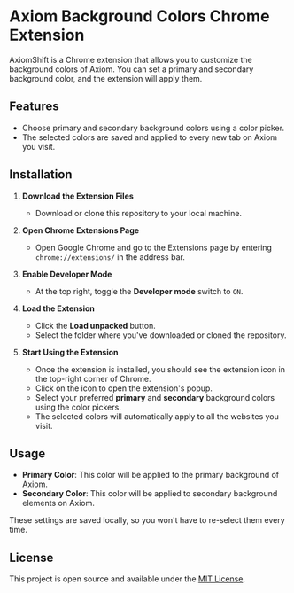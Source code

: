 # Axiom Background Colors Chrome Extension

AxiomShift is a Chrome extension that allows you to customize the background colors of Axiom. You can set a primary and secondary background color, and the extension will apply them.

## Features
- Choose primary and secondary background colors using a color picker.
- The selected colors are saved and applied to every new tab on Axiom you visit.

## Installation

1. **Download the Extension Files**
   - Download or clone this repository to your local machine.

2. **Open Chrome Extensions Page**
   - Open Google Chrome and go to the Extensions page by entering `chrome://extensions/` in the address bar.
   
3. **Enable Developer Mode**
   - At the top right, toggle the **Developer mode** switch to `ON`.

4. **Load the Extension**
   - Click the **Load unpacked** button.
   - Select the folder where you've downloaded or cloned the repository.

5. **Start Using the Extension**
   - Once the extension is installed, you should see the extension icon in the top-right corner of Chrome.
   - Click on the icon to open the extension's popup.
   - Select your preferred **primary** and **secondary** background colors using the color pickers.
   - The selected colors will automatically apply to all the websites you visit.

## Usage

- **Primary Color**: This color will be applied to the primary background of Axiom.
- **Secondary Color**: This color will be applied to secondary background elements on Axiom.
  
These settings are saved locally, so you won't have to re-select them every time.

## License

This project is open source and available under the [MIT License](LICENSE).